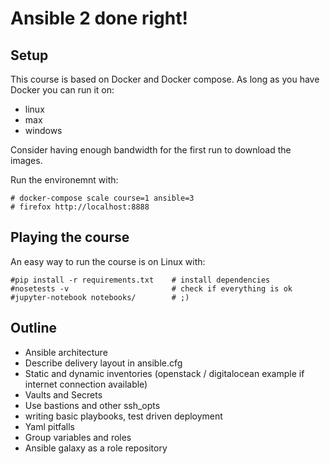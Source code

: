 # Ansible 2 done right!


## Setup

This course is based on Docker and Docker compose. As long as you have Docker
you can run it on:

  - linux
  - max
  - windows

Consider having enough bandwidth for the first run to download the images.


Run the environemnt with:

    # docker-compose scale course=1 ansible=3
    # firefox http://localhost:8888


## Playing the course
An easy way to run the course is on Linux with:

    #pip install -r requirements.txt    # install dependencies
    #nosetests -v                       # check if everything is ok
    #jupyter-notebook notebooks/        # ;)


## Outline


  - Ansible architecture
  - Describe delivery layout in ansible.cfg
  - Static and dynamic inventories (openstack / digitalocean example if internet connection available)
  - Vaults and Secrets
  - Use bastions and other ssh_opts
  - writing basic playbooks, test driven deployment
  - Yaml pitfalls
  - Group variables and roles
  - Ansible galaxy as a role repository
 
